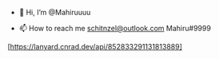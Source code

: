 - 👋 Hi, I’m @Mahiruuuu

- 📫 How to reach me schitnzel@outlook.com Mahiru#9999


[https://lanyard.cnrad.dev/api/852833291131813889]
